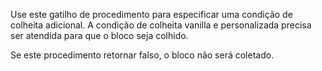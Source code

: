 Use este gatilho de procedimento para especificar uma condição de colheita adicional.
A condição de colheita vanilla e personalizada precisa ser atendida para que o bloco seja colhido.

Se este procedimento retornar falso, o bloco não será coletado.